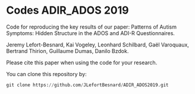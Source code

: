 # Codes ADIR_ADOS 2019
 

Code for reproducing the key results of our paper: Patterns of Autism Symptoms: Hidden Structure in the ADOS and ADI-R Questionnaires.

Jeremy Lefort-Besnard, Kai Vogeley, Leonhard Schilbard, Gaël Varoquaux, Bertrand Thirion, Guillaume Dumas, Danilo Bzdok.

Please cite this paper when using the code for your research.

You can clone this repository by:

```python
git clone https://github.com/JLefortBesnard/ADIR_ADOS2019.git
```
